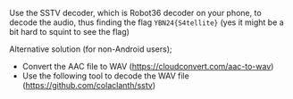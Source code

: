 Use the SSTV decoder, which is Robot36 decoder on your phone, to decode the audio, thus finding the flag `YBN24{S4tellite}` (yes it might be a bit hard to squint to see the flag)

Alternative solution (for non-Android users);
- Convert the AAC file to WAV (https://cloudconvert.com/aac-to-wav)
- Use the following tool to decode the WAV file (https://github.com/colaclanth/sstv)